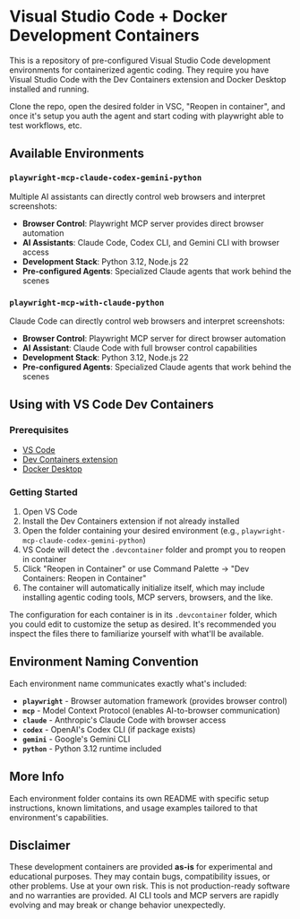 # Visual Studio Code + Docker Development Containers

This is a repository of pre-configured Visual Studio Code development environments for containerized agentic coding. They require you have Visual Studio Code with the Dev Containers extension and Docker Desktop installed and running.

Clone the repo, open the desired folder in VSC, "Reopen in container", and once it's setup you auth the agent and start coding with playwright able to test workflows, etc.

## Available Environments

### `playwright-mcp-claude-codex-gemini-python`
Multiple AI assistants can directly control web browsers and interpret screenshots:

- **Browser Control**: Playwright MCP server provides direct browser automation
- **AI Assistants**: Claude Code, Codex CLI, and Gemini CLI with browser access
- **Development Stack**: Python 3.12, Node.js 22
- **Pre-configured Agents**: Specialized Claude agents that work behind the scenes

### `playwright-mcp-with-claude-python`
Claude Code can directly control web browsers and interpret screenshots:

- **Browser Control**: Playwright MCP server for direct browser automation
- **AI Assistant**: Claude Code with full browser control capabilities
- **Development Stack**: Python 3.12, Node.js 22
- **Pre-configured Agents**: Specialized Claude agents that work behind the scenes

## Using with VS Code Dev Containers

### Prerequisites
- [VS Code](https://code.visualstudio.com/)
- [Dev Containers extension](https://marketplace.visualstudio.com/items?itemName=ms-vscode-remote.remote-containers)
- [Docker Desktop](https://www.docker.com/products/docker-desktop/)

### Getting Started
1. Open VS Code
2. Install the Dev Containers extension if not already installed
3. Open the folder containing your desired environment (e.g., `playwright-mcp-claude-codex-gemini-python`)
4. VS Code will detect the `.devcontainer` folder and prompt you to reopen in container
5. Click "Reopen in Container" or use Command Palette → "Dev Containers: Reopen in Container"
6. The container will automatically initialize itself, which may include installing agentic coding tools, MCP servers, browsers, and the like.

The configuration for each container is in its `.devcontainer` folder, which you could edit to customize the setup as desired. It's recommended you inspect the files there to familiarize yourself with what'll be available.

## Environment Naming Convention

Each environment name communicates exactly what's included:

- **`playwright`** - Browser automation framework (provides browser control)
- **`mcp`** - Model Context Protocol (enables AI-to-browser communication)
- **`claude`** - Anthropic's Claude Code with browser access
- **`codex`** - OpenAI's Codex CLI (if package exists)
- **`gemini`** - Google's Gemini CLI
- **`python`** - Python 3.12 runtime included

## More Info

Each environment folder contains its own README with specific setup instructions, known limitations, and usage examples tailored to that environment's capabilities.

## Disclaimer

These development containers are provided **as-is** for experimental and educational purposes. They may contain bugs, compatibility issues, or other problems. Use at your own risk. This is not production-ready software and no warranties are provided. AI CLI tools and MCP servers are rapidly evolving and may break or change behavior unexpectedly.
